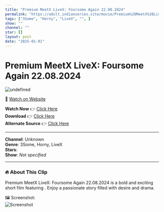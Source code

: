 ```yaml
---
title: "Premium MeetX LiveX: Foursome Again 22.08.2024"
permalink: "https://adult.indianseries.site/movie/Premium%20MeetX%20LiveX%3A%20Foursome%20Again%2022.08.2024"
tags: ["3Some", "Horny", "LiveX", "", ]
show: ""
channel: ""
star: []
layout: post
date: "2025-01-01"
---
```


# Premium MeetX LiveX: Foursome Again 22.08.2024

![undefined](https://desisins.com/wp-content/uploads/2024/08/Foursome-MeetX-LiveX-DesiSins.com_.jpg)

🔗 [Watch on Website](https://adult.indianseries.site/movie/Premium%20MeetX%20LiveX%3A%20Foursome%20Again%2022.08.2024)

**Watch Now** 👉 [Click Here](https://adult.indianseries.site/movie/Premium%20MeetX%20LiveX%3A%20Foursome%20Again%2022.08.2024)  
**Download** 👉 [Click Here](https://adult.indianseries.site/movie/Premium%20MeetX%20LiveX%3A%20Foursome%20Again%2022.08.2024)  
**Alternate Source** 👉 [Click Here](https://adult.indianseries.site/movie/Premium%20MeetX%20LiveX%3A%20Foursome%20Again%2022.08.2024)

---

**Channel**: Unknown  
**Genre**: 3Some, Horny, LiveX  
**Stars**:   
**Show**: *Not specified*

---

### 🔥 About This Clip

Premium MeetX LiveX: Foursome Again 22.08.2024 is a bold and exciting short film featuring . Enjoy a passionate story filled with desire and drama.
 
🖼️ Screenshot:  
![Screenshot](https://desisins.com/wp-content/uploads/2024/08/Foursome-MeetX-LiveX-DesiSins.com_.jpg)
